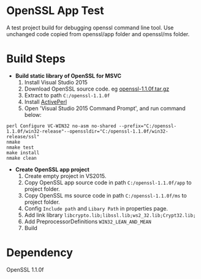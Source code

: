 # OpenSSL App Test
A test project build for debugging openssl command line tool. Use unchanged code copied from openssl/app folder and openssl/ms folder.

# Build Steps
- **Build static library of OpenSSL for MSVC**
  1. Install Visual Studio 2015
  2. Download OpenSSL source code. eg [openssl-1.1.0f.tar.gz](https://www.openssl.org/source/openssl-1.1.0f.tar.gz)
  3. Extract to path `C:/openssl-1.1.0f`
  4. Install [ActivePerl](http://www.activestate.com/activeperl/downloads)
  5. Open 'Visual Studio 2015 Command Prompt', and run command below:

```
perl Configure VC-WIN32 no-asm no-shared --prefix="C:/openssl-1.1.0f/win32-release"--openssldir="C:/openssl-1.1.0f/win32-release/ssl"
nmake
nmake test
make install
nmake clean
```

- **Create OpenSSL app project**
  1. Create empty project in VS2015.
  2. Copy OpenSSL app source code in path `C:/openssl-1.1.0f/app` to project folder.
  3. Copy OpenSSL ms source code in path `C:/openssl-1.1.0f/ms` to project folder.
  4. Config `Include path` and `Libary Path` in properties page.
  5. Add link library `libcrypto.lib;libssl.lib;ws2_32.lib;Crypt32.lib;`
  6. Add PreprocessorDefinitions `WIN32_LEAN_AND_MEAN`
  7. Build

# Dependency
OpenSSL 1.1.0f
